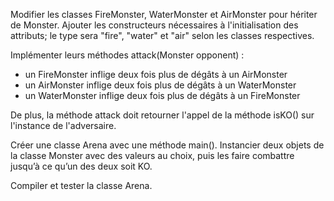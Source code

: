 Modifier les classes FireMonster, WaterMonster et AirMonster pour hériter de Monster.
Ajouter les constructeurs nécessaires à l'initialisation des attributs; le type sera "fire", "water" et "air" selon les classes respectives.

Implémenter leurs méthodes attack(Monster opponent) :


- un FireMonster inflige deux fois plus de dégâts à un AirMonster
- un AirMonster inflige deux fois plus de dégâts à un WaterMonster
- un WaterMonster inflige deux fois plus de dégâts à un FireMonster

De plus, la méthode attack doit retourner l'appel de la méthode isKO() sur l'instance de l'adversaire.

Créer une classe Arena avec une méthode main(). Instancier deux objets de la classe Monster avec des valeurs au choix, puis les faire combattre jusqu’à ce qu’un des deux soit KO.

Compiler et tester la classe Arena.
